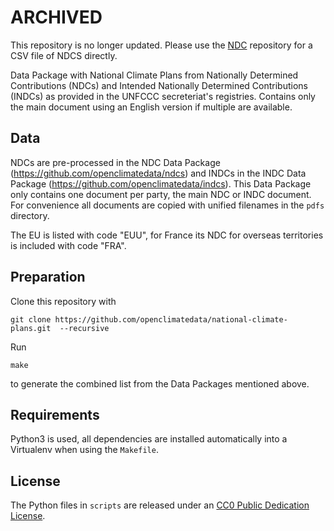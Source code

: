 # ARCHIVED

This repository is no longer updated. Please use the
[NDC](https://github.com/openclimatedata/ndcs) repository for a CSV file of
NDCS directly.

Data Package with National Climate Plans from Nationally Determined Contributions (NDCs) and Intended Nationally Determined Contributions (INDCs) as provided in the UNFCCC secreteriat's registries.
Contains only the main document using an English version if multiple are available.

## Data

NDCs are pre-processed in the
NDC Data Package (https://github.com/openclimatedata/ndcs) and INDCs in the
INDC Data Package (https://github.com/openclimatedata/indcs).
This Data Package only contains one document per party, the main NDC or INDC
document. For convenience all documents are copied with unified filenames
in the `pdfs` directory.

The EU is listed with code "EUU", for France its NDC for overseas territories
is included with code "FRA".

## Preparation

Clone this repository with

    git clone https://github.com/openclimatedata/national-climate-plans.git  --recursive

Run

    make

to generate the combined list from the Data Packages mentioned above.

## Requirements

Python3 is used, all dependencies are installed automatically into a Virtualenv
when using the `Makefile`.

## License

The Python files in `scripts` are released under an
[CC0 Public Dedication License](https://creativecommons.org/publicdomain/zero/1.0/).
